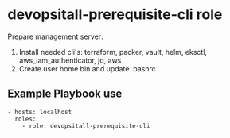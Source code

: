 devopsitall-prerequisite-cli role
=================================

Prepare management server:
1) Install needed cli\'s: terraform, packer, vault, helm, eksctl, aws_iam_authenticator, jq, aws
2) Create user home bin and update .bashrc

Example Playbook use
--------------------

    - hosts: localhost
      roles:
        - role: devopsitall-prerequisite-cli

